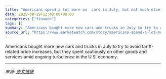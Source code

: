 ```yaml
---
title: "Americans spend a lot more on  cars in July, but not much else. Tariffs keep consumers cautious."
date: 2025-08-29T12:48:00+08:00
categories: ["finance"]
tags: []
summary: "Americans bought more new cars and trucks in July to try to avoid tariff-related price increases, but they spent cautiously on other goods and services amid ongoing turbulence in the U.S. economy."
source_url: "https://www.marketwatch.com/story/americans-spend-a-lot-more-on-cars-in-july-but-not-much-else-tariffs-keep-consumers-cautious-45da3b43?mod=mw_rss_topstories"
---
```


Americans bought more new cars and trucks in July to try to avoid tariff-related price increases, but they spent cautiously on other goods and services amid ongoing turbulence in the U.S. economy.

---

*来源: [原文链接](https://www.marketwatch.com/story/americans-spend-a-lot-more-on-cars-in-july-but-not-much-else-tariffs-keep-consumers-cautious-45da3b43?mod=mw_rss_topstories)*
